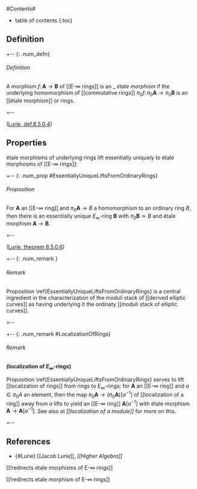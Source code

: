 
#Contents#
* table of contents
{:toc}

## Definition

+-- {: .num_defn}
###### Definition

A morphism $f \colon \mathbf{A} \to \mathbf{B}$ of [[E-∞ rings]] is an _ _étale morphism_ if the underlying homomorphism of [[commutative rings]] $\pi_0 f\colon \pi_0 \mathbf{A}\to \pi_0 \mathbf{B}$ is an [[étale morphism]] or rings.

=--

([Lurie, def.8.5.0.4](#Lurie))

## Properties

étale morphisms of underlying rings lift essentially uniquely to étale morphosms of [[E-∞ rings]]:

+-- {: .num_prop #EssentiallyUniqueLiftsFromOrdinaryRings}
###### Proposition

For $\mathbf{A}$ an [[E-∞ ring]] and $\pi_0 \mathbf{A} \to B$ a homomorphism to an ordinary ring $B$, then there is an essentially unique $E_\infty$-ring $\mathbf{B}$ with $\pi_0 \mathbf{B} \simeq B$ and étale morphism $\mathbf{A}\to \mathbf{B}$.

=--

([Lurie, theorem 8.5.0.6](#Lurie))

+-- {: .num_remark }
###### Remark

Proposition \ref{EssentiallyUniqueLiftsFromOrdinaryRings} is a central ingredient in the characterization of the moduli stack of [[derived elliptic curves]] as having underlying it the ordinaty [[moduli stack of elliptic curves]].

=--

+-- {: .num_remark #LocalizationOfRings}
###### Remark
**(localization of $E_\infty$-rings)**

Proposition \ref{EssentiallyUniqueLiftsFromOrdinaryRings} serves to lift [[localization of rings]] from rings to $E_\infty$-rings: for $\mathbf{A}$ an [[E-∞ ring]] and $a\in \pi_0 A$ an element, then the map $\pi_0 \mathbf{A} \to (\pi_0 \mathbf{A})[a^{-1}]$ of [[localization of a ring]] away from $a$ lifts to yield an [[E-∞ ring]] $\mathbf{A}[a^{-1}]$ with étale morphism $\mathbf{A} \to \mathbf{A}[a^{-1}]$. See also at _[[localization of a module]]_ for more on this.

=--

## References

* {#Lurie} [[Jacob Lurie]], _[[Higher Algebra]]_

[[!redirects étale morphisms of E-∞ rings]]

[[!redirects etale morphism of E-∞ rings]]